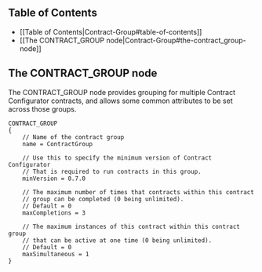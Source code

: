 ## Table of Contents

* [[Table of Contents|Contract-Group#table-of-contents]]
* [[The CONTRACT_GROUP node|Contract-Group#the-contract_group-node]]

## The CONTRACT_GROUP node

The CONTRACT_GROUP node provides grouping for multiple Contract Configurator contracts, and allows some common attributes to be set across those groups.

    CONTRACT_GROUP
    {
        // Name of the contract group
        name = ContractGroup

        // Use this to specify the minimum version of Contract Configurator
        // That is required to run contracts in this group.
        minVersion = 0.7.0

        // The maximum number of times that contracts within this contract
        // group can be completed (0 being unlimited).
        // Default = 0
        maxCompletions = 3

        // The maximum instances of this contract within this contract group
        // that can be active at one time (0 being unlimited).
        // Default = 0
        maxSimultaneous = 1
    }

